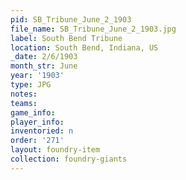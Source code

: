 ```yaml
---
pid: SB_Tribune_June_2_1903
file_name: SB_Tribune_June_2_1903.jpg
label: South Bend Tribune
location: South Bend, Indiana, US
_date: 2/6/1903
month_str: June
year: '1903'
type: JPG
notes: 
teams: 
game_info: 
player_info: 
inventoried: n
order: '271'
layout: foundry-item
collection: foundry-giants
---
```

